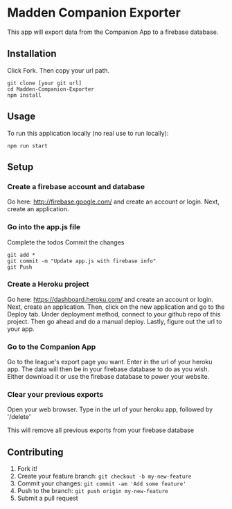 # Madden Companion Exporter

This app will export data from the Companion App to a firebase database.

## Installation

Click Fork. Then copy your url path.
```
git clone [your git url]
cd Madden-Companion-Exporter
npm install
```


## Usage

To run this application locally (no real use to run locally):
```
npm run start
```

## Setup

### Create a firebase account and database
Go here: http://firebase.google.com/ and create an account or login.
Next, create an application.

### Go into the app.js file
Complete the todos
Commit the changes
```
git add *
git commit -m "Update app.js with firebase info"
git Push
```

### Create a Heroku project
Go here: https://dashboard.heroku.com/ and create an account or login.
Next, create an application.
Then, click on the new application and go to the Deploy tab.
Under deployment method, connect to your github repo of this project.
Then go ahead and do a manual deploy.
Lastly, figure out the url to your app.

### Go to the Companion App
Go to the league's export page you want. Enter in the url of your heroku app.
The data will then be in your firebase database to do as you wish.
Either download it or use the firebase database to power your website.

### Clear your previous exports
Open your web browser.  Type in the url of your heroku app, followed by '/delete'

This will remove all previous exports from your firebase database

## Contributing

1. Fork it!
2. Create your feature branch: `git checkout -b my-new-feature`
3. Commit your changes: `git commit -am 'Add some feature'`
4. Push to the branch: `git push origin my-new-feature`
5. Submit a pull request
